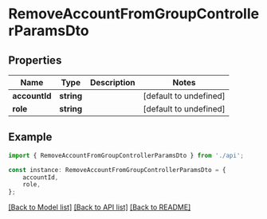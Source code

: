 # RemoveAccountFromGroupControllerParamsDto


## Properties

Name | Type | Description | Notes
------------ | ------------- | ------------- | -------------
**accountId** | **string** |  | [default to undefined]
**role** | **string** |  | [default to undefined]

## Example

```typescript
import { RemoveAccountFromGroupControllerParamsDto } from './api';

const instance: RemoveAccountFromGroupControllerParamsDto = {
    accountId,
    role,
};
```

[[Back to Model list]](../README.md#documentation-for-models) [[Back to API list]](../README.md#documentation-for-api-endpoints) [[Back to README]](../README.md)
